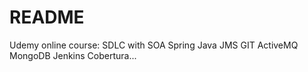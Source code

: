 # README #

Udemy online course: SDLC with SOA Spring Java JMS GIT ActiveMQ MongoDB Jenkins Cobertura...

